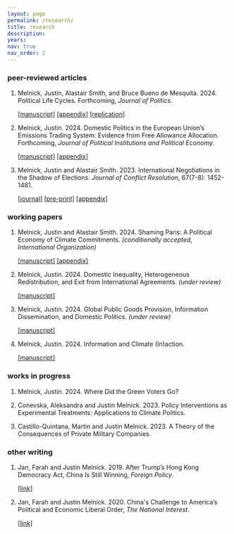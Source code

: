 ```yaml
---
layout: page
permalink: /research/
title: research
description:
years:
nav: true
nav_order: 2
---
```


<h3>peer-reviewed articles</h3>

1. Melnick, Justin, Alastair Smith, and Bruce Bueno de Mesquita. 2024. Political Life Cycles. Forthcoming, _Journal of Politics_.

      [[manuscript]](https://justinmelnick.github.io/assets/pdf/PLC.pdf) [[appendix]](https://justinmelnick.github.io/assets/pdf/PLC_appendix_JOP.pdf)  [[replication]](https://doi.org/10.7910/DVN/HVHKDQ)

2. Melnick, Justin. 2024. Domestic Politics in the European Union’s Emissions Trading
System: Evidence from Free Allowance Allocation. Forthcoming, _Journal of Political Institutions and Political Economy._

   [[manuscript]](https://justinmelnick.github.io/assets/pdf/ets.pdf)  [[appendix]](https://justinmelnick.github.io/assets/pdf/ets_appendix.pdf)

3. Melnick, Justin and Alastair Smith. 2023. International Negotiations in the Shadow of Elections. _Journal of Conflict Resolution_, 67(7-8): 1452-1481.

   [[journal]](https://journals.sagepub.com/doi/abs/10.1177/00220027221139433)     [[pre-print]](https://justinmelnick.github.io/assets/pdf/text_10_27.pdf)     [[appendix]](https://justinmelnick.github.io/assets/pdf/nego_online.pdf)

<h3>working papers</h3>

1. Melnick, Justin and Alastair Smith. 2024. Shaming Paris: A Political Economy of Climate Commitments. _(conditionally accepted, International Organization)_

      [[manuscript]](https://justinmelnick.github.io/assets/pdf/paris.pdf)   [[appendix]](https://justinmelnick.github.io/assets/pdf/paris_appendix_IO.pdf)
   
2. Melnick, Justin. 2024. Domestic Inequality, Heterogeneous Redistribution, and Exit from International Agreements. _(under review)_

      [[manuscript]](https://justinmelnick.github.io/assets/pdf/exit_6_23.pdf)

3. Melnick, Justin. 2024. Global Public Goods Provision, Information Dissemination, and Domestic Politics. _(under review)_

   [[manuscript]](https://justinmelnick.github.io/assets/pdf/mechdesign.pdf)

4. Melnick, Justin. 2024. Information and Climate (In)action.

   [[manuscript]](https://justinmelnick.github.io/assets/pdf/inaction.pdf)

<h3>works in progress</h3>

1. Melnick, Justin. 2024. Where Did the Green Voters Go?

2. Conevska, Aleksandra and Justin Melnick. 2023. Policy Interventions as Experimental Treatments: Applications to Climate Politics. 

3. Castillo-Quintana, Martin and Justin Melnick. 2023. A Theory of the Consequences of Private Military Companies.  

<h3>other writing</h3>

1. Jan, Farah and Justin Melnick. 2019. After Trump’s Hong Kong Democracy Act, China Is Still Winning, _Foreign Policy_.

   [[link]](https://foreignpolicy.com/2019/12/02/trump-surprise-move-human-rights-hong-kong-protesters-democracy-act-upper-hand-china-trade-talks/)

2. Jan, Farah and Justin Melnick. 2020. China's Challenge to America’s Political and Economic Liberal Order, _The National Interest_.

   [[link]](https://nationalinterest.org/feature/chinas-challenge-america%E2%80%99s-political-and-economic-liberal-order-111361)
